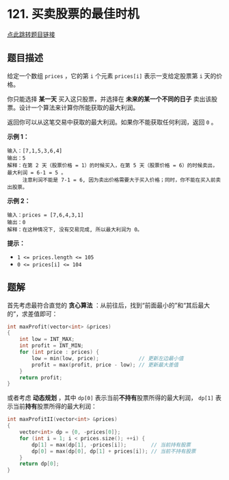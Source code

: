 # 121. 买卖股票的最佳时机

[点此跳转题目链接](https://leetcode.cn/problems/best-time-to-buy-and-sell-stock/description/)

## 题目描述

给定一个数组 `prices` ，它的第 `i` 个元素 `prices[i]` 表示一支给定股票第 `i` 天的价格。

你只能选择 **某一天** 买入这只股票，并选择在 **未来的某一个不同的日子** 卖出该股票。设计一个算法来计算你所能获取的最大利润。

返回你可以从这笔交易中获取的最大利润。如果你不能获取任何利润，返回 `0` 。

 

**示例 1：**

```
输入：[7,1,5,3,6,4]
输出：5
解释：在第 2 天（股票价格 = 1）的时候买入，在第 5 天（股票价格 = 6）的时候卖出，最大利润 = 6-1 = 5 。
     注意利润不能是 7-1 = 6, 因为卖出价格需要大于买入价格；同时，你不能在买入前卖出股票。
```

**示例 2：**

```
输入：prices = [7,6,4,3,1]
输出：0
解释：在这种情况下, 没有交易完成, 所以最大利润为 0。
```

 

**提示：**

- `1 <= prices.length <= 105`
- `0 <= prices[i] <= 104`



## 题解

首先考虑最符合直觉的 **贪心算法** ：从前往后，找到“前面最小的”和“其后最大的”，求差值即可：

```cpp
int maxProfit(vector<int> &prices)
{
    int low = INT_MAX;
    int profit = INT_MIN;
    for (int price : prices) {
        low = min(low, price);             // 更新左边最小值
        profit = max(profit, price - low); // 更新最大差值
    }
    return profit;
}
```

或者考虑 **动态规划** ，其中 `dp[0]` 表示当前**不持有**股票所得的最大利润， `dp[1]` 表示当前**持有**股票所得的最大利润：

```cpp
int maxProfitII(vector<int> &prices)
{
    vector<int> dp = {0, -prices[0]};
    for (int i = 1; i < prices.size(); ++i) {
        dp[1] = max(dp[1], -prices[i]);        // 当前持有股票
        dp[0] = max(dp[0], dp[1] + prices[i]); // 当前不持有股票
    }
    return dp[0];
}
```

